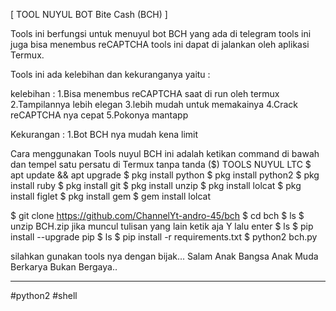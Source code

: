 [ TOOL NUYUL BOT Bite Cash (BCH) ]

Tools ini berfungsi untuk menuyul bot BCH yang ada di telegram tools ini juga bisa menembus reCAPTCHA tools ini dapat di jalankan oleh aplikasi Termux.

Tools ini ada kelebihan dan kekuranganya
yaitu :

kelebihan :
1.Bisa menembus reCAPTCHA saat di run oleh termux
2.Tampilannya lebih elegan
3.lebih mudah untuk memakainya
4.Crack reCAPTCHA nya cepat
5.Pokonya mantapp

Kekurangan :
1.Bot BCH nya mudah kena limit


Cara menggunakan Tools nuyul BCH ini adalah 
ketikan command di bawah dan tempel satu persatu di Termux tanpa tanda ($)
TOOLS NUYUL LTC
$ apt update && apt upgrade
$ pkg install python
$ pkg install python2
$ pkg install ruby
$ pkg install git
$ pkg install unzip
$ pkg install lolcat
$ pkg install figlet
$ pkg install gem
$ gem install lolcat

$ git clone https://github.com/ChannelYt-andro-45/bch
$ cd bch
$ ls
$ unzip BCH.zip
jika muncul tulisan yang lain ketik aja Y lalu enter
$ ls
$ pip install --upgrade pip
$ ls
$ pip install -r requirements.txt
$ python2 bch.py



silahkan gunakan tools nya dengan bijak...
Salam Anak Bangsa
Anak Muda Berkarya
Bukan Bergaya..

_____________________

#python2 #shell
